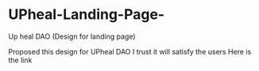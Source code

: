 # UPheal-Landing-Page-
Up heal DAO (Design for landing page)


Proposed this design for UPheal DAO 
I trust it will satisfy the users 
Here is the link 

